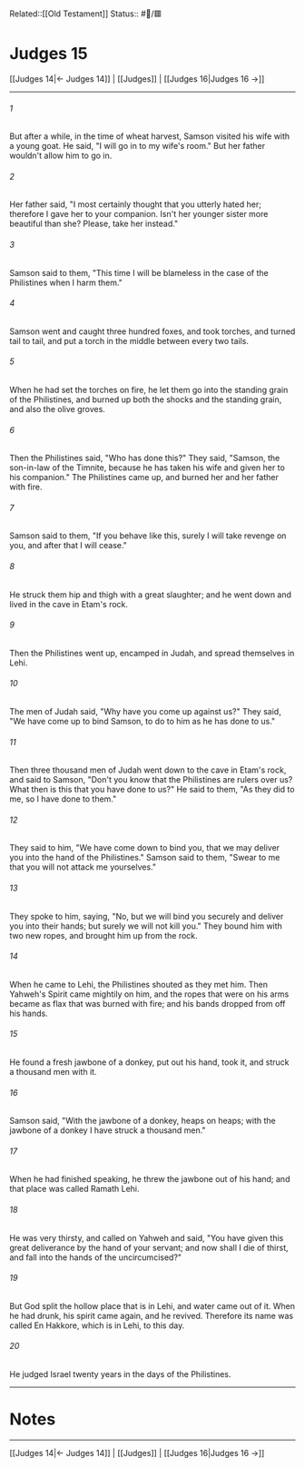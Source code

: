 Related::[[Old Testament]]
Status:: #📖/🟥
# Judges 15

[[Judges 14|← Judges 14]] | [[Judges]] | [[Judges 16|Judges 16 →]]
***



###### 1 
But after a while, in the time of wheat harvest, Samson visited his wife with a young goat. He said, "I will go in to my wife's room." But her father wouldn't allow him to go in. 

###### 2 
Her father said, "I most certainly thought that you utterly hated her; therefore I gave her to your companion. Isn't her younger sister more beautiful than she? Please, take her instead." 

###### 3 
Samson said to them, "This time I will be blameless in the case of the Philistines when I harm them." 

###### 4 
Samson went and caught three hundred foxes, and took torches, and turned tail to tail, and put a torch in the middle between every two tails. 

###### 5 
When he had set the torches on fire, he let them go into the standing grain of the Philistines, and burned up both the shocks and the standing grain, and also the olive groves. 

###### 6 
Then the Philistines said, "Who has done this?" They said, "Samson, the son-in-law of the Timnite, because he has taken his wife and given her to his companion." The Philistines came up, and burned her and her father with fire. 

###### 7 
Samson said to them, "If you behave like this, surely I will take revenge on you, and after that I will cease." 

###### 8 
He struck them hip and thigh with a great slaughter; and he went down and lived in the cave in Etam's rock. 

###### 9 
Then the Philistines went up, encamped in Judah, and spread themselves in Lehi. 

###### 10 
The men of Judah said, "Why have you come up against us?" They said, "We have come up to bind Samson, to do to him as he has done to us." 

###### 11 
Then three thousand men of Judah went down to the cave in Etam's rock, and said to Samson, "Don't you know that the Philistines are rulers over us? What then is this that you have done to us?" He said to them, "As they did to me, so I have done to them." 

###### 12 
They said to him, "We have come down to bind you, that we may deliver you into the hand of the Philistines." Samson said to them, "Swear to me that you will not attack me yourselves." 

###### 13 
They spoke to him, saying, "No, but we will bind you securely and deliver you into their hands; but surely we will not kill you." They bound him with two new ropes, and brought him up from the rock. 

###### 14 
When he came to Lehi, the Philistines shouted as they met him. Then Yahweh's Spirit came mightily on him, and the ropes that were on his arms became as flax that was burned with fire; and his bands dropped from off his hands. 

###### 15 
He found a fresh jawbone of a donkey, put out his hand, took it, and struck a thousand men with it. 

###### 16 
Samson said, "With the jawbone of a donkey, heaps on heaps; with the jawbone of a donkey I have struck a thousand men." 

###### 17 
When he had finished speaking, he threw the jawbone out of his hand; and that place was called Ramath Lehi. 

###### 18 
He was very thirsty, and called on Yahweh and said, "You have given this great deliverance by the hand of your servant; and now shall I die of thirst, and fall into the hands of the uncircumcised?" 

###### 19 
But God split the hollow place that is in Lehi, and water came out of it. When he had drunk, his spirit came again, and he revived. Therefore its name was called En Hakkore, which is in Lehi, to this day. 

###### 20 
He judged Israel twenty years in the days of the Philistines.

---
# Notes


***
[[Judges 14|← Judges 14]] | [[Judges]] | [[Judges 16|Judges 16 →]]
